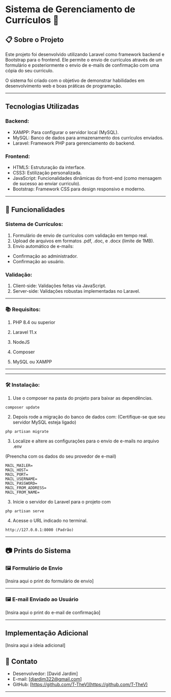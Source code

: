 # Sistema de Gerenciamento de Currículos 📄

## 📋 Sobre o Projeto

Este projeto foi desenvolvido utilizando Laravel como framework backend e Bootstrap para o frontend. Ele permite o envio de currículos através de um formulário e posteriormente o envio de e-mails de confirmação com uma cópia do seu curriculo.

O sistema foi criado com o objetivo de demonstrar habilidades em desenvolvimento web e boas práticas de programação.

---

##  Tecnologias Utilizadas

### Backend:
- XAMPP: Para configurar o servidor local (MySQL).
- MySQL: Banco de dados para armazenamento dos currículos enviados.
- Laravel: Framework PHP para gerenciamento do backend.

### Frontend:
- HTML5: Estruturação da interface.
- CSS3: Estilização personalizada.
- JavaScript: Funcionalidades dinâmicas do front-end (como mensagem de sucesso ao enviar curriculo).
- Bootstrap: Framework CSS para design responsivo e moderno.

---

## 🚀 Funcionalidades

### Sistema de Currículos:
   1. Formulário de envio de currículos com validação em tempo  real.
   2. Upload de arquivos em formatos .pdf, .doc, e .docx (limite de 1MB).
   3. Envio automático de e-mails:
   - Confirmação ao administrador.
   - Confirmação ao usuário.

### Validação:
1. Client-side: Validações feitas via JavaScript.
2. Server-side: Validações robustas implementadas no Laravel.

---
### 📚 Requisitos:

1. PHP 8.4 ou superior

2. Laravel 11.x

3. NodeJS

4. Composer

5. MySQL ou XAMPP 

---

---
### 🛠 Instalação:

1. Use o composer na pasta do projeto para baixar as dependências.
```
composer update
```

2. Depois rode a migração do banco de dados com:
(Certifique-se que seu servidor MySQL esteja ligado)
```
php artisan migrate
```

3. Localize e altere as configurações para o envio de e-mails no arquivo .env

(Preencha com os dados do seu provedor de e-mail)

```
MAIL_MAILER=
MAIL_HOST= 
MAIL_PORT=
MAIL_USERNAME=
MAIL_PASSWORD=
MAIL_FROM_ADDRESS=
MAIL_FROM_NAME=
```

3. Inicie o servidor do Laravel para o projeto com
```
php artisan serve
```

4. Acesse o URL indicado no terminal.

```
http://127.0.0.1:8000 (Padrão)
```

---

## 📷 Prints do Sistema

### 🖼 Formulário de Envio
[Insira aqui o print do formulário de envio]

---

### 🖼 E-mail Enviado ao Usuário
[Insira aqui o print do e-mail de confirmação]


---
## Implementação Adicional
[Insira aqui a ideia adicional]
## 📧 Contato

- Desenvolvedor: [David Jardim]
- E-mail: [djardim322@gmail.com]
- GitHub: [https://github.com/T-TheV](https://github.com/T-TheV)

---
